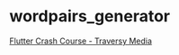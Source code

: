 # wordpairs_generator

[Flutter Crash Course - Traversy Media](https://www.youtube.com/watch?v=1gDhl4leEzA)
